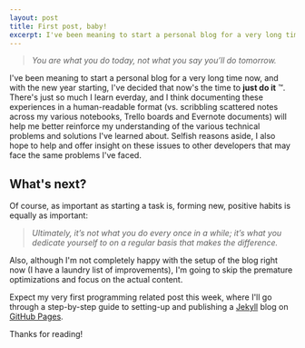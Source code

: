 ```yaml
---
layout: post
title: First post, baby!
excerpt: I've been meaning to start a personal blog for a very long time now, and with the new year starting,I've decided that now is the time to **just do it**.
---
```


<blockquote>
  <i>You are what you do today, not what you say you’ll do tomorrow.</i>
</blockquote>

I've been meaning to start a personal blog for a very long time now, and with the new year starting,
I've decided that now's the time to **just do it** ™. There's just so much I learn everday, and I
think documenting these experiences in a human-readable format (vs. scribbling scattered notes
across my various notebooks, Trello boards and Evernote documents) will help me better reinforce my
understanding of the various technical problems and solutions I've learned about. Selfish reasons
aside, I also hope to help and offer insight on these issues to other developers that may face the
same problems I've faced.

## What's next?
Of course, as important as starting a task is, forming new, positive habits is
equally as important:

<blockquote>
  <i>
    Ultimately, it’s not what you do every once in a while; it’s what you dedicate yourself to on a
    regular basis that makes the difference.
  </i>
</blockquote>

Also, although I'm not completely happy with the
setup of the blog right now (I have a laundry list of improvements), I'm going to skip the premature
optimizations and focus on the actual content.

Expect my very first programming related post this week, where I'll go through a step-by-step
guide to setting-up and publishing a [Jekyll](https://jekyllrb.com) blog on [GitHub
Pages](https://pages.github.com/).

Thanks for reading!
